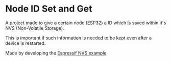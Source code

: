 # Node ID Set and Get

A project made to give a certain node (ESP32) a ID which is saved within it's NVS (Non-Volatile Storage).

This is important if such information is needed to be kept even after a device is restarted.

Made by developing the [Espressif NVS example](https://github.com/espressif/esp-idf/tree/8bc19ba/examples/storage/nvs_rw_value)